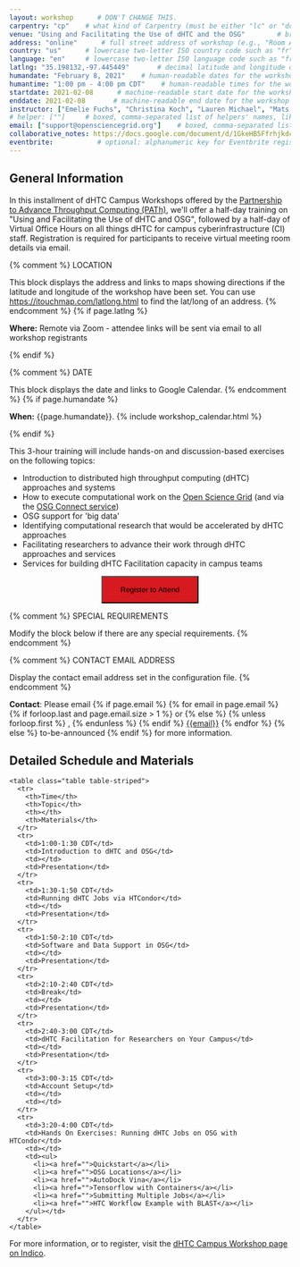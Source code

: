 ```yaml
---
layout: workshop      # DON'T CHANGE THIS.
carpentry: "cp"    # what kind of Carpentry (must be either "lc" or "dc" or "swc").
venue: "Using and Facilitating the Use of dHTC and the OSG"        # brief name of host site without address (e.g., "Euphoric State University")
address: "online"      # full street address of workshop (e.g., "Room A, 123 Forth Street, Blimingen, Euphoria")
country: "us"      # lowercase two-letter ISO country code such as "fr" (see https://en.wikipedia.org/wiki/ISO_3166-1#Current_codes)
language: "en"     # lowercase two-letter ISO language code such as "fr" (see https://en.wikipedia.org/wiki/List_of_ISO_639-1_codes)
latlng: "35.198132,-97.445449"       # decimal latitude and longitude of workshop venue (e.g., "41.7901128,-87.6007318" - use https://www.latlong.net/)
humandate: "February 8, 2021"    # human-readable dates for the workshop (e.g., "Feb 17-18, 2020")
humantime: "1:00 pm - 4:00 pm CDT"    # human-readable times for the workshop (e.g., "9:00 am - 4:30 pm")
startdate: 2021-02-08      # machine-readable start date for the workshop in YYYY-MM-DD format like 2015-01-01
enddate: 2021-02-08       # machine-readable end date for the workshop in YYYY-MM-DD format like 2015-01-02
instructor: ["Emelie Fuchs", "Christina Koch", "Lauren Michael", "Mats Rynge", "Jess Vera"] # boxed, comma-separated list of instructors' names as strings, like ["Kay McNulty", "Betty Jennings", "Betty Snyder"]
# helper: [""]     # boxed, comma-separated list of helpers' names, like ["Marlyn Wescoff", "Fran Bilas", "Ruth Lichterman"]
email: ["support@opensciencegrid.org"]    # boxed, comma-separated list of contact email addresses for the host, lead instructor, or whoever else is handling questions, like ["marlyn.wescoff@example.org", "fran.bilas@example.org", "ruth.lichterman@example.org"]
collaborative_notes: https://docs.google.com/document/d/1GkeHB5FfrhjkdcFEZXw6a4bkGNFo2WseeQQetwEXO5w/edit
eventbrite:           # optional: alphanumeric key for Eventbrite registration, e.g., "1234567890AB" (if Eventbrite is being used)
---
```

<h2 id="general">General Information</h2>

<p>In this installment of dHTC Campus Workshops offered by the <a href="https://path-cc.io/">Partnership to Advance Throughput Computing (PATh)</a>, we'll offer a half-day training on "Using and Facilitating the Use of dHTC and OSG", followed by a half-day of Virtual Office Hours on all things dHTC for campus cyberinfrastructure (CI) staff. Registration is required for participants to receive virtual meeting room details via email.</p>

{% comment %}
LOCATION

This block displays the address and links to maps showing directions
if the latitude and longitude of the workshop have been set.  You
can use https://itouchmap.com/latlong.html to find the lat/long of an
address.
{% endcomment %}
{% if page.latlng %}
<p id="where">
  <strong>Where:</strong>
Remote via Zoom - attendee links will be sent via email to all workshop registrants
</p>
{% endif %}

{% comment %}
DATE

This block displays the date and links to Google Calendar.
{% endcomment %}
{% if page.humandate %}
<p id="when">
  <strong>When:</strong>
  {{page.humandate}}.
  {% include workshop_calendar.html %}
</p>
{% endif %}
<p>This 3-hour training will include hands-on and discussion-based exercises on the following topics:</p>
<ul>
  <li>Introduction to distributed high throughput computing (dHTC) approaches and systems</li>
  <li>How to execute computational work on the <a href="https://opensciencegrid.org/">Open Science Grid</a> (and via the <a href="https://www.osgconnect.net">OSG Connect service</a>)</li>
  <li>OSG support for 'big data'</li>
  <li>Identifying computational research that would be accelerated by dHTC approaches</li>
  <li>Facilitating researchers to advance their work through dHTC approaches and services</li>
  <li>Services for building dHTC Facilitation capacity in campus teams</li>
</ul>

<center><form>
<button name="button" style="background-color: D71920; padding: 15px 32px" formaction="https://indico.fnal.gov/event/46925/">Register to Attend</button>
</form></center>

{% comment %}
SPECIAL REQUIREMENTS

Modify the block below if there are any special requirements.
{% endcomment %}
<!-- <p id="requirements">
  <strong>Requirements:</strong> A computer with an ssh client. We will have training/test accounts for participants to test-drive job submission in the Open Science Grid.
</p> -->


{% comment %}
CONTACT EMAIL ADDRESS

Display the contact email address set in the configuration file.
{% endcomment %}
<p id="contact">
  <strong>Contact</strong>:
  Please email
  {% if page.email %}
  {% for email in page.email %}
  {% if forloop.last and page.email.size > 1 %}
  or
  {% else %}
  {% unless forloop.first %}
  ,
  {% endunless %}
  {% endif %}
  <a href='mailto:{{email}}'>{{email}}</a>
  {% endfor %}
  {% else %}
  to-be-announced
  {% endif %}
  for more information.
</p>

 <div class="row">
  <div class="col-md-8">
    <h2>Detailed Schedule and Materials</h2>

    <table class="table table-striped">
      <tr>
        <th>Time</th>
        <th>Topic</th>
        <th></th>
        <th>Materials</th>
      </tr>
      <tr>
        <td>1:00-1:30 CDT</td>
        <td>Introduction to dHTC and OSG</td>
        <td></td>
        <td>Presentation</td>
      </tr>
      <tr>
        <td>1:30-1:50 CDT</td>
        <td>Running dHTC Jobs via HTCondor</td>
        <td></td>
        <td>Presentation</td>
      </tr>
      <tr>
        <td>1:50-2:10 CDT</td>
        <td>Software and Data Support in OSG</td>
        <td></td>
        <td>Presentation</td>
      </tr>
      <tr>
        <td>2:10-2:40 CDT</td>
        <td>Break</td>
        <td></td>
        <td>Presentation</td>
      </tr>
      <tr>
        <td>2:40-3:00 CDT</td>
        <td>dHTC Facilitation for Researchers on Your Campus</td>
        <td></td>
        <td>Presentation</td>
      </tr>
      <tr>
        <td>3:00-3:15 CDT</td>
        <td>Account Setup</td>
        <td></td>
        <td></td>
      </tr>
      <tr>
        <td>3:20-4:00 CDT</td>
        <td>Hands On Exercises: Running dHTC Jobs on OSG with HTCondor</td>
        <td></td>
        <td><ul>
          <li><a href="">Quickstart</a></li>
          <li><a href="">OSG Locations</a></li>
          <li><a href="">AutoDock Vina</a></li>
          <li><a href="">Tensorflow with Containers</a></li>
          <li><a href="">Submitting Multiple Jobs</a></li>
          <li><a href="">HTC Workflow Example with BLAST</a></li>
        </ul></td>
      </tr>
    </table>
  </div>
</div>
<!--
<h3>Open Office Hours: All Things dHTC!</h3>

<p>Join us on February 9th from 1:00-4:00 CDT for Open Office Hours. Members of the PATh will be available to answer any questions relevant to distributed high throughput computing (dHTC) and services for campuses (including everything discussed in our <a href="https://indico.fnal.gov/event/45998/timetable/#20201022">October workshop</a>), with breakout rooms for:</p>
<ul>
  <li>services for building local dHTC capacity, including the HTCondor Software Suite (HTCSS)</li>
  <li>how to execute work on dHTC/HTCSS systems, including the OSG</li>
  <li>dHTC Facilitation and services for building Facilitation capacity</li>
  <li>local integration with the OSG (e.g. local "access points" and "data origins")</li>
  <li>sharing local cluster capacity via the OSG tools and services</li>
  <li>related services for cross-institution collaborations and science gateways</li>
</ul>
-->

<p>For more information, or to register, visit the <a href="https://indico.fnal.gov/event/46925/">dHTC Campus Workshop page on Indico</a>.
